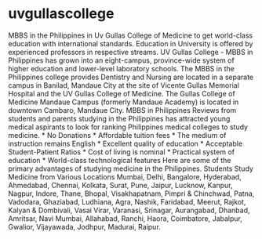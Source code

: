 # uvgullascollege
MBBS in the Philippines in Uv Gullas College of Medicine to get world-class education with international standards. Education in University is offered by experienced professors in respective streams. UV Gullas College - MBBS in Philippines has grown into an eight-campus, province-wide system of higher education and lower-level laboratory schools.  The MBBS in the Philippines college provides Dentistry and Nursing are located in a separate campus in Banilad, Mandaue City at the site of Vicente Gullas Memorial Hospital and the UV Gullas College of Medicine. The Gullas College of Medicine Mandaue Campus (formerly Mandaue Academy) is located in downtown Cambaro, Mandaue City.   MBBS in Philippines Reviews from students and parents studying in the Philippines has attracted young medical aspirants to look for ranking Philippines medical colleges to study medicine.     * No Donations  * Affordable tuition fees  * The medium of instruction remains English  * Excellent quality of education  * Acceptable Student-Patient Ratios  * Cost of living is nominal  * Practical system of education  * World-class technological features     Here are some of the primary advantages of studying medicine in the Philippines.   Students Study Medicine from Various Locations  Mumbai, Delhi, Bangalore, Hyderabad, Ahmedabad, Chennai, Kolkata, Surat, Pune, Jaipur, Lucknow, Kanpur, Nagpur, Indore, Thane, Bhopal, Visakhapatnam, Pimpri &amp; Chinchwad, Patna, Vadodara, Ghaziabad, Ludhiana, Agra, Nashik, Faridabad, Meerut, Rajkot, Kalyan &amp; Dombivali, Vasai Virar, Varanasi, Srinagar, Aurangabad, Dhanbad, Amritsar, Navi Mumbai, Allahabad, Ranchi, Haora, Coimbatore, Jabalpur, Gwalior, Vijayawada, Jodhpur, Madurai, Raipur.   
